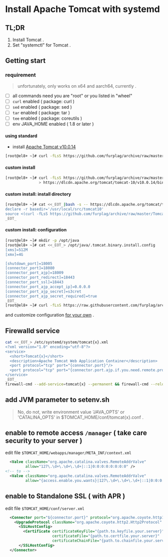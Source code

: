 # Install Apache Tomcat with systemd

## TL;DR
1. Install Tomcat .
1. Set "systemctl" for Tomcat .

## Getting start

### requirement
> unfortunately, only works on x64 and aarch64, currently .
* [ ] all commands need you are "root" or you listed in "wheel"
* [ ] `curl` enabled ( package: curl )
* [ ] `sed` enabled ( package: sed )
* [ ] `tar` enabled ( package: tar )
* [ ] `tee` enabled ( package: coreutils )
* [ ] env JAVA_HOME enabled ( 1.8 or later )

#### using standard
- install [Apache Tomcat v10.0.14](https://tomcat.apache.org/whichversion.html)
```root.terminal.bash
[root@el8+ ~]# curl -fLsS https://github.com/furplag/archive/raw/master/Tomcat/tomcat.binary.install.sh | bash
```

#### custom install
```root.terminal.bash
[root@el8+ ~]# curl -fLsS https://github.com/furplag/archive/raw/master/Tomcat/tomcat.binary.install.sh | bash -s -- \
               > https://dlcdn.apache.org/tomcat/tomcat-10/v10.0.14/bin/apache-tomcat-10.0.14.tar.gz
```

#### custom install: install directory
```root.terminal.bash
[root@el8+ ~]# cat <<_EOT_|bash -s -- https://dlcdn.apache.org/tomcat/tomcat-10/v10.0.14/bin/apache-tomcat-10.0.14.tar.gz
declare -r basedir='/usr/local/src/tomcat10'
source <(curl -fLsS https://github.com/furplag/archive/raw/master/Tomcat/tomcat.binary.install.sh)
_EOT_
```
#### custom install: configuration
```root.terminal.bash
[root@el8+ ~]# mkdir -p /opt/java
[root@el8+ ~]# cat <<_EOT_> /opt/java/.tomcat.binary.install.config
[xms]=512M
[xmx]=4G

[shutdown_port]=18005
[connector_port]=18080
[connector_port_ajp]=18009
[connector_port_redirect]=18443
[connector_port_ssl]=18443
[connector_port_ajp_accept_ip]=0.0.0.0
[connector_port_ajp_secret]=s3cret
[connector_port_ajp_secret_required]=true
_EOT_
[root@el8+ ~]# curl -fLsS https://raw.githubusercontent.com/furplag/archive/master/Java/jdk.binary.install.sh | bash
```

and customize configuration [for your own](./tomcat.binary.install.sh) .

## Firewalld service
```terminal.bash
cat <<_EOT_> /etc/systemd/system/tomcat{x}.xml
<?xml version="1.0" encoding="utf-8"?>
<service>
  <short>Tomcat{x}</short>
  <description>Apache Tomcat Web Application Container</description>
  <port protocol="tcp" port="{connector.port}"/>
  <port protocol="tcp" port="{connector.port.ajp.if.you.need.remote.proxy}"/>
</service>
_EOT_
firewall-cmd --add-service=tomcat{x} --permanent && firewall-cmd --reload
```

## add JVM parameter to setenv.sh
> No, do not, write environment value 'JAVA_OPTS' or 'CATALINA_OPTS' in $TOMCAT_HOME/conf/tomcat{x}.conf .

## enable to remote access `/manager` ( take care security to your server )
edit file `$TOMCAT_HOME/webapps/manager/META_INF/context.xml`
```context.xml
  <Valve className="org.apache.catalina.valves.RemoteAddrValve"
         allow="127\.\d+\.\d+\.\d+|::1|0:0:0:0:0:0:0:0" />
<!-- to -->
  <Valve className="org.apache.catalina.valves.RemoteAddrValve"
         allow="{access.enable.you.wants}|127\.\d+\.\d+\.\d+|::1|0:0:0:0:0:0:0:0" />
```

## enable to Standalone SSL ( with APR )
edit file `$TOMCAT_HOME/conf/server.xml`
```server.xml
  <Connector port="${connector.port}" protocol="org.apache.coyote.http11.Http11AprProtocol" maxThreads="150" SSLEnabled="true">
    <UpgradeProtocol className="org.apache.coyote.http2.Http2Protocol" />
      <SSLHostConfig>
        <Certificate certificateKeyFile="{path.to.keyfile.your.server}" 
                     certificateFile="{path.to.certfile.your.server}" 
                     certificateChainFile="{path.to.chainfile.your.server}" type="RSA" /> 
      </SSLHostConfig>
  </Connector>
```
